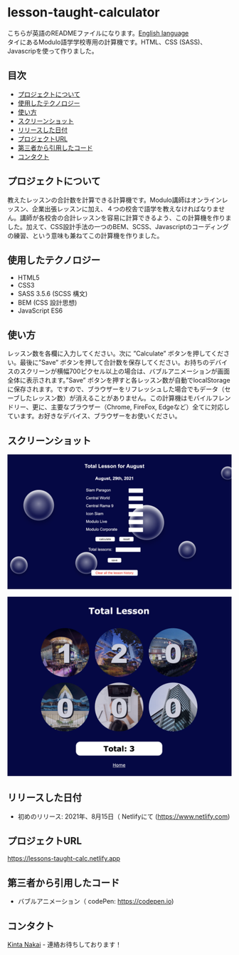 # lesson-taught-calculator
こちらが英語のREADMEファイルになります。[English language](README.md)  
タイにあるModulo語学学校専用の計算機です。HTML、CSS (SASS)、Javascripを使って作りました。

## 目次
* [プロジェクトについて](#プロジェクトについて)
* [使用したテクノロジー](#使用したテクノロジー)
* [使い方](#使い方)
* [スクリーンショット](#スクリーンショット)
* [リリースした日付](#リリースした日付)
* [プロジェクトURL](#プロジェクトurl)
* [第三者から引用したコード](#第三者から引用したコード)
* [コンタクト](#コンタクト)

## プロジェクトについて
教えたレッスンの合計数を計算できる計算機です。Modulo講師はオンラインレッスン、企業出張レッスンに加え、４つの校舎で語学を教えなければなりません。講師が各校舎の合計レッスンを容易に計算できるよう、この計算機を作りました。加えて、CSS設計手法の一つのBEM、SCSS、Javascriptのコーディングの練習、という意味も兼ねてこの計算機を作りました。

## 使用したテクノロジー
- HTML5
- CSS3
- SASS 3.5.6 (SCSS 構文)
- BEM (CSS 設計思想)
- JavaScript ES6

## 使い方
レッスン数を各欄に入力してください。次に ”Calculate” ボタンを押してください。最後に”Save” ボタンを押して合計数を保存してください。お持ちのデバイスのスクリーンが横幅700ピクセル以上の場合は、バブルアニメーションが画面全体に表示されます。”Save” ボタンを押すと各レッスン数が自動でlocalStorageに保存されます。ですので、ブラウザーをリフレッシュした場合でもデータ（セーブしたレッスン数）が消えることがありません。この計算機はモバイルフレンドリー、更に、主要なブラウザー（Chrome, FireFox, Edgeなど）全てに対応しています。お好きなデバイス、ブラウザーをお使いください。

## スクリーンショット
![計算するページ](./screenshots-README/index-page.png)

![合計数ページ](./screenshots-README/record-page.png)

## リリースした日付
- 初めのリリース: 2021年、8月15日（ Netlifyにて (https://www.netlify.com)

## プロジェクトURL
https://lessons-taught-calc.netlify.app

## 第三者から引用したコード
- バブルアニメーション（ codePen: https://codepen.io)

## コンタクト
[Kinta Nakai](https://www.linkedin.com/in/kinta-nakai-756b0b144) - 連絡お待ちしております！